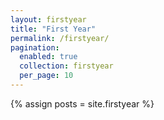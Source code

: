 ```yaml
---
layout: firstyear 
title: "First Year"
permalink: /firstyear/
pagination:
  enabled: true
  collection: firstyear
  per_page: 10
---
```


{% assign posts = site.firstyear %}


